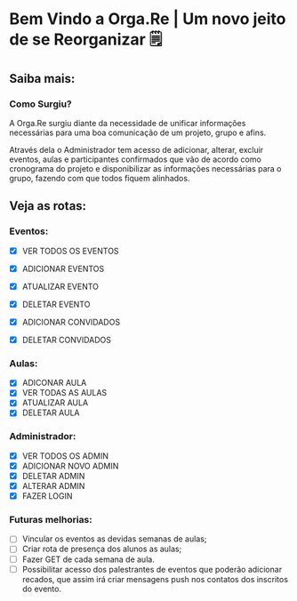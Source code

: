 # Bem Vindo a Orga.Re | Um novo jeito de se Reorganizar 🗒

## Saiba mais:
### Como Surgiu?

A Orga.Re surgiu diante da necessidade de unificar informações necessárias para uma boa comunicação de um projeto, grupo e afins.

Através dela  o Administrador tem acesso de adicionar, alterar, excluir eventos, aulas e participantes confirmados  que vão de acordo como cronograma do projeto e disponibilizar as informações necessárias para o grupo, fazendo com que todos fiquem alinhados.

## Veja as rotas:

### Eventos:
- [x] VER TODOS OS EVENTOS
- [x] ADICIONAR EVENTOS
- [x] ATUALIZAR EVENTO
- [x] DELETAR EVENTO
- [x] ADICIONAR CONVIDADOS
- [x] DELETAR CONVIDADOS


### Aulas:
- [x] ADICONAR AULA
- [x] VER TODAS AS AULAS
- [x] ATUALIZAR AULA
- [x] DELETAR AULA

### Administrador:
- [x] VER TODOS OS ADMIN
- [x] ADICIONAR NOVO ADMIN
- [x] DELETAR ADMIN 
- [x] ALTERAR ADMIN
- [x] FAZER LOGIN

### Futuras melhorias:
 
- [ ] Vincular os eventos as devidas semanas de aulas;
- [ ] Criar rota de presença dos alunos as aulas;
- [ ] Fazer GET de cada semana de aula. 
- [ ] Possibilitar acesso dos palestrantes de eventos que poderão adicionar recados, que assim  irá criar mensagens push nos contatos dos inscritos do evento.
